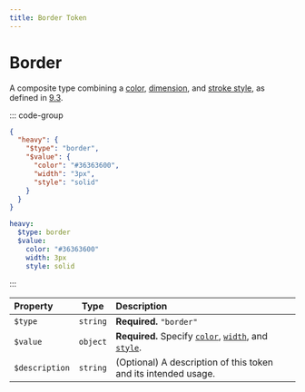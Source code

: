 ```yaml
---
title: Border Token
---
```


# Border

A composite type combining a [color](/tokens/color), [dimension](/tokens/dimension), and [stroke style](/tokens/stroke-style), as defined in [9.3](https://design-tokens.github.io/community-group/format/#border).

::: code-group

```json [JSON]
{
  "heavy": {
    "$type": "border",
    "$value": {
      "color": "#36363600",
      "width": "3px",
      "style": "solid"
    }
  }
}
```

```yaml [YAML]
heavy:
  $type: border
  $value:
    color: "#36363600"
    width: 3px
    style: solid
```

:::

| Property       |   Type   | Description                                                                                                        |
| :------------- | :------: | :----------------------------------------------------------------------------------------------------------------- |
| `$type`        | `string` | **Required.** `"border"`                                                                                           |
| `$value`       | `object` | **Required.** Specify [`color`](/tokens/color), [`width`](/tokens/dimension), and [`style`](/tokens/stroke-style). |
| `$description` | `string` | (Optional) A description of this token and its intended usage.                                                     |

